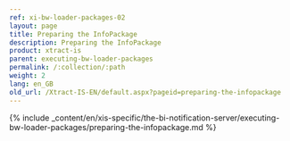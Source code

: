 ```yaml
---
ref: xi-bw-loader-packages-02
layout: page
title: Preparing the InfoPackage
description: Preparing the InfoPackage
product: xtract-is
parent: executing-bw-loader-packages
permalink: /:collection/:path
weight: 2
lang: en_GB
old_url: /Xtract-IS-EN/default.aspx?pageid=preparing-the-infopackage
---
```

{% include _content/en/xis-specific/the-bi-notification-server/executing-bw-loader-packages/preparing-the-infopackage.md %}
